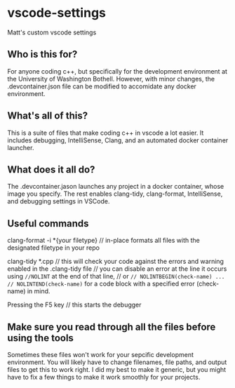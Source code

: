# vscode-settings
Matt's custom vscode settings

## Who is this for?
For anyone coding c++, but specifically for the development environment at the University of Washington Bothell. However, with minor changes, 
the .devcontainer.json file can be modified to accomidate any docker environment.

## What's all of this?
This is a suite of files that make coding c++ in vscode a lot easier. It includes debugging, IntelliSense, Clang, and an automated docker container launcher.

## What does it all do?
The .devcontainer.jason launches any project in a docker container, whose image you specify. The rest enables clang-tidy, clang-format, IntelliSense, and debugging settings in VSCode.

## Useful commands

clang-format -i *{your filetype} // in-place formats all files with the designated filetype in your repo

clang-tidy *.cpp // this will check your code against the errors and warning enabled in the .clang-tidy file
                 // you can disable an error at the line it occurs using ` //NOLINT ` at the end of that line, 
                 // or ` // NOLINTBEGIN(check-name) ... // NOLINTEND(check-name) ` for a code block with a specified error (check-name) in mind.
                 
Pressing the F5 key // this starts the debugger

## Make sure you read through all the files before using the tools
Sometimes these files won't work for your sepcific development environment. You will likely have to change filenames, file paths, and output files to get this to work right.
I did my best to make it generic, but you might have to fix a few things to make it work smoothly for your projects.



